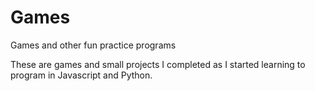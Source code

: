 Games
=====

Games and other fun practice programs 

These are games and small projects I completed as I started learning to program in Javascript and Python. 
